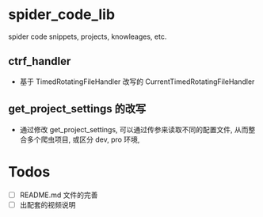 # spider_code_lib
spider code snippets, projects, knowleages, etc.

## ctrf_handler

- 基于 TimedRotatingFileHandler 改写的 CurrentTimedRotatingFileHandler

## get_project_settings 的改写

- 通过修改 get_project_settings, 可以通过传参来读取不同的配置文件, 从而整合多个爬虫项目, 或区分 dev, pro 环境, 

# Todos

- [ ] README.md 文件的完善
- [ ] 出配套的视频说明
